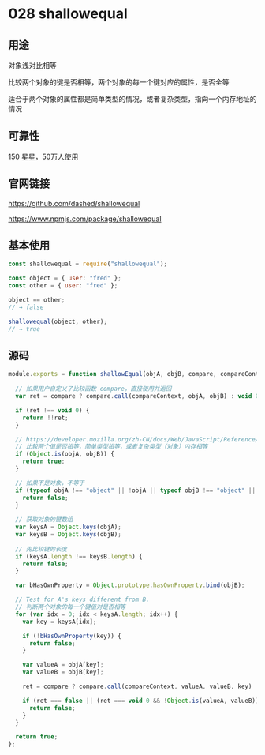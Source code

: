 # 028 shallowequal

## 用途

对象浅对比相等

比较两个对象的键是否相等，两个对象的每一个键对应的属性，是否全等

适合于两个对象的属性都是简单类型的情况，或者复杂类型，指向一个内存地址的情况

## 可靠性

150 星星，50万人使用

## 官网链接

https://github.com/dashed/shallowequal

https://www.npmjs.com/package/shallowequal

## 基本使用

```js
const shallowequal = require("shallowequal");

const object = { user: "fred" };
const other = { user: "fred" };

object == other;
// → false

shallowequal(object, other);
// → true
```

## 源码

```js
module.exports = function shallowEqual(objA, objB, compare, compareContext) {
  
  // 如果用户自定义了比较函数 compare，直接使用并返回
  var ret = compare ? compare.call(compareContext, objA, objB) : void 0;

  if (ret !== void 0) {
    return !!ret;
  }

  // https://developer.mozilla.org/zh-CN/docs/Web/JavaScript/Reference/Global_Objects/Object/is]
  // 比较两个值是否相等，简单类型相等，或者复杂类型（对象）内存相等
  if (Object.is(objA, objB)) {
    return true;
  }

  // 如果不是对象，不等于
  if (typeof objA !== "object" || !objA || typeof objB !== "object" || !objB) {
    return false;
  }
  
  // 获取对象的键数组
  var keysA = Object.keys(objA);
  var keysB = Object.keys(objB);
  
  // 先比较键的长度
  if (keysA.length !== keysB.length) {
    return false;
  }

  var bHasOwnProperty = Object.prototype.hasOwnProperty.bind(objB);

  // Test for A's keys different from B.
  // 判断两个对象的每一个键值对是否相等
  for (var idx = 0; idx < keysA.length; idx++) {
    var key = keysA[idx];

    if (!bHasOwnProperty(key)) {
      return false;
    }

    var valueA = objA[key];
    var valueB = objB[key];

    ret = compare ? compare.call(compareContext, valueA, valueB, key) : void 0;

    if (ret === false || (ret === void 0 && !Object.is(valueA, valueB))) {
      return false;
    }
  }

  return true;
};
```
